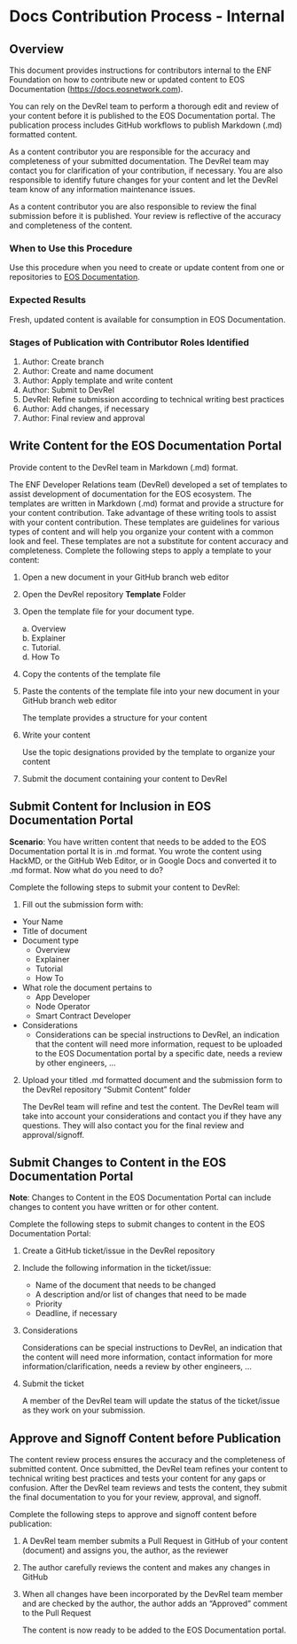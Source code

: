 

# Docs Contribution Process - Internal

## Overview
This document provides instructions for contributors internal to the ENF Foundation on how to contribute new or updated content to EOS Documentation (https://docs.eosnetwork.com).

 You can rely on the DevRel team to perform a thorough edit and review of your content before it is published to the EOS Documentation portal. The publication process includes GitHub workflows to publish Markdown (.md) formatted content.

As a content contributor you are responsible for the accuracy and completeness of your submitted documentation. The DevRel team may contact you for clarification of your contribution, if necessary. You are also responsible to identify future changes for your content and let the DevRel team know of any information maintenance issues.

As a content contributor you are also responsible to review the final submission before it is published. Your review is reflective of the accuracy and completeness of the content.

### When to Use this Procedure
Use this procedure when you need to create or update content from one or repositories to  [EOS Documentation](https://docs.eosnetwork.com).

### Expected Results
Fresh, updated content is available for consumption in EOS Documentation.

### Stages of Publication with Contributor Roles Identified
1. Author: Create branch
2. Author: Create and name document
3. Author: Apply template and write content
4. Author: Submit to DevRel
5. DevRel: Refine submission according to technical writing best practices
6. Author: Add changes, if necessary
7. Author: Final review and approval


## Write Content for the EOS Documentation Portal
Provide content to the DevRel team in Markdown (.md) format.

The ENF Developer Relations team (DevRel) developed a set of templates to assist development of documentation for the EOS ecosystem. The templates are written in Markdown (.md) format and provide a structure for your content contribution. Take advantage of these writing tools to assist with your content contribution. These templates are guidelines for various types of content and will help you organize your content with a common look and feel. These templates are not a substitute for content accuracy and completeness.
Complete the following steps to apply a template to your content:
1. Open a new document in your GitHub branch web editor
2. Open the DevRel repository **Template** Folder
3. Open the template file for your document type. 

      a. Overview  
      b. Explainer  
      c. Tutorial.  
      d. How To
4. Copy the contents of the template file
5. Paste the contents of the template file into your new document in your GitHub branch web editor

   The template provides a structure for your content
6. Write your content

   Use the topic designations provided by the template to organize your content  

7. Submit the document containing your content to DevRel

## Submit Content for Inclusion in EOS Documentation Portal

**Scenario**: You have written content that needs to be added to the EOS Documentation portal It is in .md format. You wrote the content using HackMD, or the GitHub Web Editor, or in Google Docs and converted it to .md format. Now what do you need to do?

Complete the following steps to submit your content to DevRel:

1. Fill out the submission form with:
* Your Name
* Title of document
* Document type
  * Overview
  * Explainer
  * Tutorial
  * How To
* What role the document pertains to
  * App Developer
  * Node Operator
  * Smart Contract Developer
* Considerations
  * Considerations can be special instructions to DevRel, an indication that the content will need more information, request to be uploaded to the EOS Documentation portal by a specific date, needs a review by other engineers, …

2. Upload your titled .md formatted document and the submission form to the DevRel repository “Submit Content” folder

   The DevRel team will refine and test the content. The DevRel team will take into account your considerations and contact you if they have any questions. They will also contact you for the final review and approval/signoff.

## Submit Changes to Content in the EOS Documentation Portal
**Note**: Changes to Content in the EOS Documentation Portal can include changes to content you have written or for other content.

Complete the following steps to submit changes to content in the EOS Documentation Portal:
1. Create a GitHub ticket/issue in the DevRel repository
2. Include the following information in the ticket/issue:
   * Name of the document that needs to be changed
   * A description and/or list of changes that need to be made
   * Priority
   * Deadline, if necessary
 5. Considerations

    Considerations can be special instructions to DevRel, an indication that the content will need more information, contact information for more information/clarification, needs a review by other engineers, …
3. Submit the ticket

   A member of the DevRel team will update the status of the ticket/issue as they work on your submission.

## Approve and Signoff Content before Publication
The content review process ensures the accuracy and the completeness of submitted content. Once submitted, the DevRel team refines your content to technical writing best practices and tests your content for any gaps or confusion. After the DevRel team reviews and tests the content, they submit the final documentation to you for your review, approval, and signoff.

Complete the following steps to approve and signoff content before publication:
1. A DevRel team member submits a Pull Request in GitHub of your content (document) and assigns you, the author, as the reviewer
2. The author carefully reviews the content and makes any changes in GitHub
3. When all changes have been incorporated by the DevRel team member and are checked by the author, the author adds an “Approved” comment to the Pull Request 

   The content is now ready to be added to the EOS Documentation portal.



